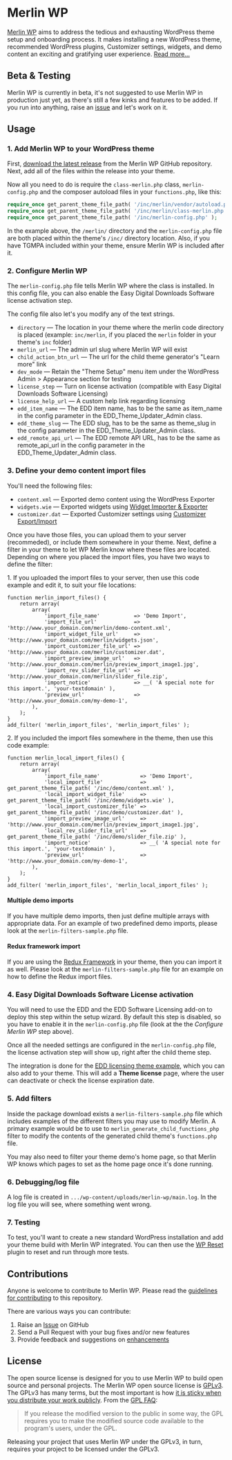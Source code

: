# Merlin WP

[Merlin WP](https://merlinwp.com) aims to address the tedious and exhausting WordPress theme setup and onboarding process. It makes installing a new WordPress theme, recommended WordPress plugins, Customizer settings, widgets, and demo content an exciting and gratifying user experience. [Read more...](https://richtabor.com/merlin-wp)

## Beta & Testing

Merlin WP is currently in beta, it's not suggested to use Merlin WP in production just yet, as there's still a few kinks and features to be added. If you run into anything, raise an [issue](https://github.com/richtabor/MerlinWP/issues) and let's work on it.

## Usage

### 1. Add Merlin WP to your WordPress theme

First, [download the latest release](https://github.com/richtabor/MerlinWP/releases) from the Merlin WP GitHub repository.  Next, add all of the files within the release into your theme.

Now all you need to do is require the `class-merlin.php` class, `merlin-config.php` and the composer autoload files in your `functions.php`, like this:

```php
require_once get_parent_theme_file_path( '/inc/merlin/vendor/autoload.php' );
require_once get_parent_theme_file_path( '/inc/merlin/class-merlin.php' );
require_once get_parent_theme_file_path( '/inc/merlin-config.php' );
```

In the example above, the `/merlin/` directory and the `merlin-config.php` file are both placed within the theme's `/inc/` directory location. Also, if you have TGMPA included within your theme, ensure Merlin WP is included after it.

### 2. Configure Merlin WP

The `merlin-config.php` file tells Merlin WP where the class is installed. In this config file, you can also enable the Easy Digital Downloads Software license activation step.

The config file also let's you modify any of the text strings.

* `directory` — The location in your theme where the merlin code directory is placed (example: `inc/merlin`, if you placed the `merlin` folder in your theme's `inc` folder)
* `merlin_url` — The admin url slug where Merlin WP will exist
* `child_action_btn_url` — The url for the child theme generator's "Learn more" link
* `dev_mode` — Retain the "Theme Setup" menu item under the WordPress Admin > Appearance section for testing
* `license_step` — Turn on license activation (compatible with Easy Digital Downloads Software Licensing)
* `license_help_url` — A custom help link regarding licensing
* `edd_item_name` — The EDD item name, has to be the same as item_name in the config parameter in the EDD_Theme_Updater_Admin class.
* `edd_theme_slug` — The EDD slug, has to be the same as theme_slug in the config parameter in the EDD_Theme_Updater_Admin class.
* `edd_remote_api_url` — The EDD remote API URL, has to be the same as remote_api_url in the config parameter in the EDD_Theme_Updater_Admin class.

### 3. Define your demo content import files

You'll need the following files:
* `content.xml` — Exported demo content using the WordPress Exporter
* `widgets.wie` — Exported widgets using [Widget Importer & Exporter](https://wordpress.org/plugins/widget-importer-exporter/)
* `customizer.dat` — Exported Customizer settings using [Customizer Export/Import](https://wordpress.org/plugins/customizer-export-import/)

Once you have those files, you can upload them to your server (recommeded), or include them somewhere in your theme. Next, define a filter in your theme to let WP Merlin know where these files are located. Depending on where you placed the import files, you have two ways to define the filter:

1\. If you uploaded the import files to your server, then use this code example and edit it, to suit your file locations:

```
function merlin_import_files() {
	return array(
		array(
			'import_file_name'           => 'Demo Import',
			'import_file_url'            => 'http://www.your_domain.com/merlin/demo-content.xml',
			'import_widget_file_url'     => 'http://www.your_domain.com/merlin/widgets.json',
			'import_customizer_file_url' => 'http://www.your_domain.com/merlin/customizer.dat',
			'import_preview_image_url'   => 'http://www.your_domain.com/merlin/preview_import_image1.jpg',
			'import_rev_slider_file_url' => 'http://www.your_domain.com/merlin/slider_file.zip',
			'import_notice'              => __( 'A special note for this import.', 'your-textdomain' ),
			'preview_url'                => 'http://www.your_domain.com/my-demo-1',
		),
	);
}
add_filter( 'merlin_import_files', 'merlin_import_files' );
```

2\. If you included the import files somewhere in the theme, then use this code example:

```
function merlin_local_import_files() {
	return array(
		array(
			'import_file_name'             => 'Demo Import',
			'local_import_file'            => get_parent_theme_file_path( '/inc/demo/content.xml' ),
			'local_import_widget_file'     => get_parent_theme_file_path( '/inc/demo/widgets.wie' ),
			'local_import_customizer_file' => get_parent_theme_file_path( '/inc/demo/customizer.dat' ),
			'import_preview_image_url'     => 'http://www.your_domain.com/merlin/preview_import_image1.jpg',
			'local_rev_slider_file_url'    => get_parent_theme_file_path( '/inc/demo/slider_file.zip' ),
			'import_notice'                => __( 'A special note for this import.', 'your-textdomain' ),
			'preview_url'                  => 'http://www.your_domain.com/my-demo-1',
		),
	);
}
add_filter( 'merlin_import_files', 'merlin_local_import_files' );
```

#### Multiple demo imports
If you have multiple demo imports, then just define multiple arrays with appropriate data. For an example of two predefined demo imports, please look at the `merlin-filters-sample.php` file.

#### Redux framework import
If you are using the [Redux Framework](https://wordpress.org/plugins/redux-framework/) in your theme, then you can import it as well. Please look at the `merlin-filters-sample.php` file for an example on how to define the Redux import files.

### 4. Easy Digital Downloads Software License activation
You will need to use the EDD and the EDD Software Licensing add-on to deploy this step within the setup wizard. By default this step is disabled, so you have to enable it in the `merlin-config.php` file (look at the the _Configure Merlin WP_ step above).

Once all the needed settings are configured in the `merlin-config.php` file, the license activation step will show up, right after the child theme step.

The integration is done for the [EDD licensing theme example](https://docs.easydigitaldownloads.com/article/382-automatic-upgrades-for-wordpress-themes), which you can also add to your theme. This will add a **Theme license** page, where the user can deactivate or check the license expiration date.

### 5. Add filters

Inside the package download exists a `merlin-filters-sample.php` file which includes examples of the different filters you may use to modify Merlin. A primary example would be to use to `merlin_generate_child_functions_php` filter to modify the contents of the generated child theme's `functions.php` file.

You may also need to filter your theme demo's home page, so that Merlin WP knows which pages to set as the home page once it's done running.

### 6. Debugging/log file

A log file is created in `.../wp-content/uploads/merlin-wp/main.log`. In the log file you will see, where something went wrong.

### 7. Testing

To test, you'll want to create a new standard WordPress installation and add your theme build with Merlin WP integrated. You can then use the [WP Reset](https://wordpress.org/plugins/wp-reset/) plugin to reset and run through more tests.

## Contributions

Anyone is welcome to contribute to Merlin WP. Please read the [guidelines for contributing](https://github.com/richtabor/MerlinWP/blob/master/.github/contributing.md) to this repository.

There are various ways you can contribute:

1. Raise an [Issue](https://github.com/richtabor/MerlinWP/issues) on GitHub
2. Send a Pull Request with your bug fixes and/or new features
3. Provide feedback and suggestions on [enhancements](https://github.com/richtabor/MerlinWP/issues?direction=desc&labels=Enhancement&page=1&sort=created&state=open)

## License

The open source license is designed for you to use Merlin WP to build open source and personal projects. The Merlin WP open source license is [GPLv3](https://www.gnu.org/licenses/gpl-3.0.html). The GPLv3 has many terms, but the most important is how [it is sticky when you distribute your work publicly](https://www.gnu.org/licenses/gpl-3.0.html#section5). From the [GPL FAQ](https://www.gnu.org/licenses/gpl-faq.html#GPLRequireSourcePostedPublic "GPL FAQ"):

> If you release the modified version to the public in some way, the GPL requires you to make the modified source code available to the program's users, under the GPL.

Releasing your project that uses Merlin WP under the GPLv3, in turn, requires your project to be licensed under the GPLv3.
